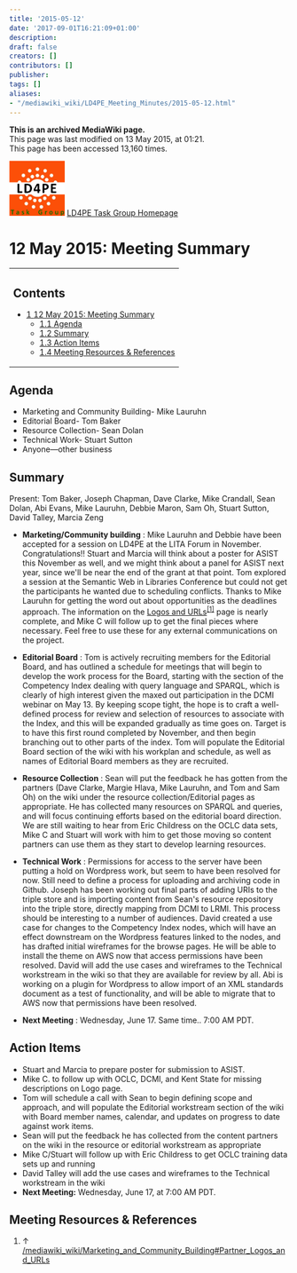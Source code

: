 ```yaml
---
title: '2015-05-12'
date: '2017-09-01T16:21:09+01:00'
description: 
draft: false
creators: []
contributors: []
publisher: 
tags: []
aliases:
- "/mediawiki_wiki/LD4PE_Meeting_Minutes/2015-05-12.html"
---
```


 **This is an archived MediaWiki page.**  
This page was last modified on 13 May 2015, at 01:21.  
This page has been accessed 13,160 times.

[<img alt="LD4PE logo" src="/mediawiki_wiki/images/Ld4pe.png" width="100" height="99">](/mediawiki_wiki/images/Ld4pe.png "LD4PE logo") [LD4PE Task Group Homepage](/mediawiki_wiki/Pet/ld4pe)

# 12 May 2015: Meeting Summary 
<table id="toc" class="toc">
  <tr>
    <td>
      <div id="toctitle">
        <h2>Contents</h2>
      </div>
      <ul>
        <li class="toclevel-1 tocsection-1">
          <a href="#12_May_2015:_Meeting_Summary"><span class="tocnumber">1</span> <span class="toctext">12 May 2015: Meeting Summary</span></a>
          <ul>
            <li class="toclevel-2 tocsection-2"><a href="#Agenda"><span class="tocnumber">1.1</span> <span class="toctext">Agenda</span></a></li>
            <li class="toclevel-2 tocsection-3"><a href="#Summary"><span class="tocnumber">1.2</span> <span class="toctext">Summary</span></a></li>
            <li class="toclevel-2 tocsection-4"><a href="#Action_Items"><span class="tocnumber">1.3</span> <span class="toctext">Action Items</span></a></li>
            <li class="toclevel-2 tocsection-5"><a href="#Meeting_Resources_.26_References"><span class="tocnumber">1.4</span> <span class="toctext">Meeting Resources &amp; References</span></a></li>
          </ul>
        </li>
      </ul>
    </td>
  </tr>
</table>


## Agenda 

- Marketing and Community Building- Mike Lauruhn
- Editorial Board- Tom Baker 
- Resource Collection- Sean Dolan
- Technical Work- Stuart Sutton 
- Anyone—other business

## Summary 

Present: Tom Baker, Joseph Chapman, Dave Clarke, Mike Crandall, Sean Dolan, Abi Evans, Mike Lauruhn, Debbie Maron, Sam Oh, Stuart Sutton, David Talley, Marcia Zeng

- **Marketing/Community building** : Mike Lauruhn and Debbie have been accepted for a session on LD4PE at the LITA Forum in November. Congratulations!! Stuart and Marcia will think about a poster for ASIST this November as well, and we might think about a panel for ASIST next year, since we'll be near the end of the grant at that point. Tom explored a session at the Semantic Web in Libraries Conference but could not get the participants he wanted due to scheduling conflicts. Thanks to Mike Lauruhn for getting the word out about opportunities as the deadlines approach. The information on the [Logos and URLs](/mediawiki_wiki/Marketing_and_Community_Building#Partner_Logos_and_URLs)<sup id="cite_ref-0" class="reference"><a href="#cite_note-0">[1]</a></sup> page is nearly complete, and Mike C will follow up to get the final pieces where necessary. Feel free to use these for any external communications on the project. 

- **Editorial Board** : Tom is actively recruiting members for the Editorial Board, and has outlined a schedule for meetings that will begin to develop the work process for the Board, starting with the section of the Competency Index dealing with query language and SPARQL, which is clearly of high interest given the maxed out participation in the DCMI webinar on May 13. By keeping scope tight, the hope is to craft a well-defined process for review and selection of resources to associate with the Index, and this will be expanded gradually as time goes on. Target is to have this first round completed by November, and then begin branching out to other parts of the index. Tom will populate the Editorial Board section of the wiki with his workplan and schedule, as well as names of Editorial Board members as they are recruited.

- **Resource Collection** : Sean will put the feedback he has gotten from the partners (Dave Clarke, Margie Hlava, Mike Lauruhn, and Tom and Sam Oh) on the wiki under the resource collection/Editorial pages as appropriate. He has collected many resources on SPARQL and queries, and will focus continuing efforts based on the editorial board direction. We are still waiting to hear from Eric Childress on the OCLC data sets, Mike C and Stuart will work with him to get those moving so content partners can use them as they start to develop learning resources.

- **Technical Work** : Permissions for access to the server have been putting a hold on Wordpress work, but seem to have been resolved for now. Still need to define a process for uploading and archiving code in Github. Joseph has been working out final parts of adding URIs to the triple store and is importing content from Sean's resource repository into the triple store, directly mapping from DCMI to LRMI. This process should be interesting to a number of audiences. David created a use case for changes to the Competency Index nodes, which will have an effect downstream on the Wordpress features linked to the nodes, and has drafted initial wireframes for the browse pages. He will be able to install the theme on AWS now that access permissions have been resolved. David will add the use cases and wireframes to the Technical workstream in the wiki so that they are available for review by all. Abi is working on a plugin for Wordpress to allow import of an XML standards document as a test of functionality, and will be able to migrate that to AWS now that permissions have been resolved.

- **Next Meeting** : Wednesday, June 17. Same time.. 7:00 AM PDT.

## Action Items 

- Stuart and Marcia to prepare poster for submission to ASIST.
- Mike C. to follow up with OCLC, DCMI, and Kent State for missing descriptions on Logo page.
- Tom will schedule a call with Sean to begin defining scope and approach, and will populate the Editorial workstream section of the wiki with Board member names, calendar, and updates on progress to date against work items.
- Sean will put the feedback he has collected from the content partners on the wiki in the resource or editorial workstream as appropriate
- Mike C/Stuart will follow up with Eric Childress to get OCLC training data sets up and running
- David Talley will add the use cases and wireframes to the Technical workstream in the wiki
- **Next Meeting:** Wednesday, June 17, at 7:00 AM PDT.

## Meeting Resources & References 

1. ↑ [/mediawiki_wiki/Marketing\_and\_Community\_Building#Partner\_Logos\_and\_URLs](/mediawiki_wiki/Marketing_and_Community_Building#Partner_Logos_and_URLs)

